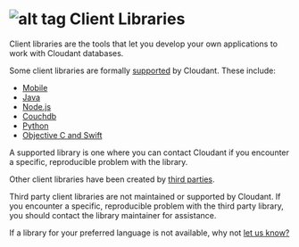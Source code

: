 # ![alt tag](images/libraries_icon.png) Client Libraries

Client libraries are the tools that let you develop your own applications to work with Cloudant databases.

Some client libraries are formally [supported](libraries.html#supported-client-libraries) by Cloudant.
These include:

- [Mobile](libraries.html#mobile)
- [Java](libraries.html#java)
- [Node.js](libraries.html#node.js)
- [Couchdb](libraries.html#couchdb)
- [Python](libraries.html#python)
- [Objective C and Swift](libraries.html#objective-c-and-swift)


A supported library is one where you can contact Cloudant if you encounter a specific, reproducible problem with the library.

Other client libraries have been created by [third parties](libraries.html#third-party-client-libraries).

<aside class="warning">Third party client libraries are not maintained or supported by Cloudant.
If you encounter a specific, reproducible problem with the third party library,
you should contact the library maintainer for assistance.</aside> 

If a library for your preferred language is not available,
why not [let us know?](https://github.com/cloudant-labs/slate/issues)
